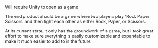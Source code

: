 Will require Unity to open as a game

The end product should be a game where two players play 'Rock Paper Scissors' and then fight each other as either Rock, Paper, or Scissors.

At its current state, it only has the groundwork of a game, but I took great effort to make sure everything is easily customizable and expandable to make it much easier to add to in the future.
